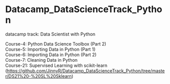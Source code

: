 # Datacamp_DataScienceTrack_Python
datacamp track: Data Scientist with Python

Course-4: Python Data Science Toolbox (Part 2)  
Course-5: Importing Data in Python (Part 1)  
Course-6: Importing Data in Python (Part 2)  
Course-7: Cleaning Data in Python  
Course-21: Supervised Learning with scikit-learn (https://github.com/JinnyR/Datacamp_DataScienceTrack_Python/tree/master/DS21%20-%20SL%20Sklearn) 
